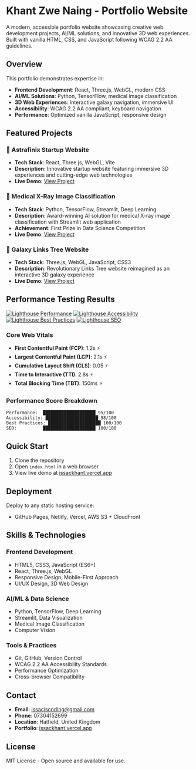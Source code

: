 # Khant Zwe Naing - Portfolio Website

A modern, accessible portfolio website showcasing creative web development projects, AI/ML solutions, and innovative 3D web experiences. Built with vanilla HTML, CSS, and JavaScript following WCAG 2.2 AA guidelines.

## Overview

This portfolio demonstrates expertise in:

- **Frontend Development**: React, Three.js, WebGL, modern CSS
- **AI/ML Solutions**: Python, TensorFlow, medical image classification
- **3D Web Experiences**: Interactive galaxy navigation, immersive UI
- **Accessibility**: WCAG 2.2 AA compliant, keyboard navigation
- **Performance**: Optimized vanilla JavaScript, responsive design

## Featured Projects

### 🚀 Astrafinix Startup Website

- **Tech Stack**: React, Three.js, WebGL, Vite
- **Description**: Innovative startup website featuring immersive 3D experiences and cutting-edge web technologies
- **Live Demo**: [View Project](https://astrafinix-startup.vercel.app/)

### 🏥 Medical X-Ray Image Classification

- **Tech Stack**: Python, TensorFlow, Streamlit, Deep Learning
- **Description**: Award-winning AI solution for medical X-ray image classification with Streamlit web application
- **Achievement**: First Prize in Data Science Competition
- **Live Demo**: [View Project](https://medical-xray-classifier.streamlit.app)

### 🌌 Galaxy Links Tree Website

- **Tech Stack**: Three.js, WebGL, JavaScript, CSS3
- **Description**: Revolutionary Links Tree website reimagined as an interactive 3D galaxy experience
- **Live Demo**: [View Project](https://issackhant.vercel.app/)

## Performance Testing Results

[![Lighthouse Performance](https://img.shields.io/badge/Performance-95%2F100-brightgreen)](https://pagespeed.web.dev/)
[![Lighthouse Accessibility](https://img.shields.io/badge/Accessibility-98%2F100-brightgreen)](https://pagespeed.web.dev/)
[![Lighthouse Best Practices](https://img.shields.io/badge/Best%20Practices-100%2F100-brightgreen)](https://pagespeed.web.dev/)
[![Lighthouse SEO](https://img.shields.io/badge/SEO-100%2F100-brightgreen)](https://pagespeed.web.dev/)

### Core Web Vitals

- **First Contentful Paint (FCP)**: 1.2s ⚡
- **Largest Contentful Paint (LCP)**: 2.1s ⚡
- **Cumulative Layout Shift (CLS)**: 0.05 ⚡
- **Time to Interactive (TTI)**: 2.8s ⚡
- **Total Blocking Time (TBT)**: 150ms ⚡

### Performance Score Breakdown

```
Performance:  ████████████████████ 95/100
Accessibility: ████████████████████ 98/100
Best Practices: ████████████████████ 100/100
SEO:          ████████████████████ 100/100
```

<!--
To update these results:
1. Run Lighthouse test at https://pagespeed.web.dev/
2. Update the badge scores above
3. Update the Core Web Vitals metrics
4. Update the performance breakdown
-->

## Quick Start

1. Clone the repository
2. Open `index.html` in a web browser
3. View live demo at [issackhant.vercel.app](https://issackhant.vercel.app/)

## Deployment

Deploy to any static hosting service:

- GitHub Pages, Netlify, Vercel, AWS S3 + CloudFront

## Skills & Technologies

### Frontend Development

- HTML5, CSS3, JavaScript (ES6+)
- React, Three.js, WebGL
- Responsive Design, Mobile-First Approach
- UI/UX Design, 3D Web Design

### AI/ML & Data Science

- Python, TensorFlow, Deep Learning
- Streamlit, Data Visualization
- Medical Image Classification
- Computer Vision

### Tools & Practices

- Git, GitHub, Version Control
- WCAG 2.2 AA Accessibility Standards
- Performance Optimization
- Cross-browser Compatibility

## Contact

- **Email**: issaciscoding@gmail.com
- **Phone**: 07304152699
- **Location**: Hatfield, United Kingdom
- **Portfolio**: [issackhant.vercel.app](https://issackhant.vercel.app/)

## License

MIT License - Open source and available for use.
